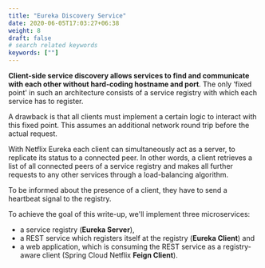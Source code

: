 ```yaml
---
title: "Eureka Discovery Service"
date: 2020-06-05T17:03:27+06:38
weight: 8
draft: false
# search related keywords
keywords: [""]
---
```


**Client-side service discovery allows services to find and communicate with each other without hard-coding hostname and port**. The only ‘fixed point' in such an architecture consists of a service registry with which each service has to register.

A drawback is that all clients must implement a certain logic to interact with this fixed point. This assumes an additional network round trip before the actual request.

With Netflix Eureka each client can simultaneously act as a server, to replicate its status to a connected peer. In other words, a client retrieves a list of all connected peers of a service registry and makes all further requests to any other services through a load-balancing algorithm.

To be informed about the presence of a client, they have to send a heartbeat signal to the registry.

To achieve the goal of this write-up, we'll implement three microservices:

- a service registry (**Eureka Server**),
- a REST service which registers itself at the registry (**Eureka Client**) and
- a web application, which is consuming the REST service as a registry-aware client (Spring Cloud Netflix **Feign Client**).